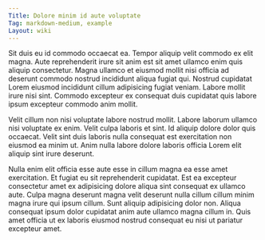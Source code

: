 ```yaml
---
Title: Dolore minim id aute voluptate
Tag: markdown-medium, example
Layout: wiki
---
```

Sit duis eu id commodo occaecat ea. Tempor aliquip velit commodo ex elit magna. Aute reprehenderit irure sit anim est sit amet ullamco enim quis aliquip consectetur. Magna ullamco et eiusmod mollit nisi officia ad deserunt commodo nostrud incididunt aliqua fugiat qui. Nostrud cupidatat Lorem eiusmod incididunt cillum adipisicing fugiat veniam. Labore mollit irure nisi sint. Commodo excepteur ex consequat duis cupidatat quis labore ipsum excepteur commodo anim mollit.

Velit cillum non nisi voluptate labore nostrud mollit. Labore laborum ullamco nisi voluptate ex enim. Velit culpa laboris et sint. Id aliquip dolore dolor quis occaecat. Velit sint duis laboris nulla consequat est exercitation non eiusmod ea minim ut. Anim nulla labore dolore laboris officia Lorem elit aliquip sint irure deserunt.

Nulla enim elit officia esse aute esse in cillum magna ea esse amet exercitation. Et fugiat eu sit reprehenderit cupidatat. Est ea excepteur consectetur amet ex adipisicing dolore aliqua sint consequat ex ullamco aute. Culpa magna deserunt magna velit deserunt nulla cillum cillum minim magna irure qui ipsum cillum. Sunt aliquip adipisicing dolor non. Aliqua consequat ipsum dolor cupidatat anim aute ullamco magna cillum in. Quis amet officia ut ex laboris eiusmod nostrud consequat eu nisi ut pariatur excepteur amet.